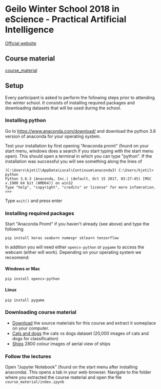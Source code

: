 # Geilo Winter School 2018 in eScience - Practical Artificial Intelligence

[Official website](https://www.sintef.no/projectweb/geilowinterschool/)

## Course material

[course_material](https://github.com/sintefmath/GeiloWinterSchool2018/tree/master/course_material/index.ipynb)


## Setup

Every participant is asked to perform the following steps prior to attending the winter school.
It consists of installing required packages and downloading datasets that will be used during the school.

### Installing python

Go to https://www.anaconda.com/download/ and download the python 3.6 version of anaconda for your operating system.

Test your installation by first opening "Anaconda promt" (found on your start menu, windows does a search if you start typing with the start menu open). This should open a terminal in which you can type "python". If the installation was successful you will see something along the lines of

```
(C:\Users\kjetil\AppData\Local\Continuum\anaconda3) C:\Users/kjetil> python
Python 3.6.3 |Anaconda, Inc.| (default, Oct 15 2017, 03:27:45) [MSC v.1900 64 bit (AMD64)] on win32
Type "help", "copyright", "credits" or license" for more infomration.
>>>
```
Type `exit()` and press enter

### Installing required packages

Start "Anaconda Promt" if you haven't already (see above) and type the following
```
pip install keras seaborn numexpr sklearn tensorflow
```

In addition you will need either `opencv-python` or `pygame` to access the webcam (either will work). Depending on your operating system we recoomend:

#### Windows or Mac
`pip install opencv-python`

#### Linux
`pip install pygame`


### Downloading course material

* [Download](https://minhaskamal.github.io/DownGit/#/home?url=https://github.com/sintefmath/GeiloWinterSchool2018) the source materials for this course and extract it someplace on your computer.
* [Cats and dogs](https://www.dropbox.com/s/5dx3zcoxgytihlj/cats_dogs.zip?dl=0) the cats vs dogs dataset (20,000 images of cats and dogs for classification)
* [Ships](https://www.dropbox.com/s/s7wb8jdkjextf12/shipsnet.json.zip?dl=0#) 2800 colour images of aerial view of ships


### Follow the lectures

Open "Jupyter Notebook" (found on the start menu after installing anaconda). This opens a tab in your web-browser. Navigate to the folder where you extracted the course material and open the file `course_material/index.ipynb`

